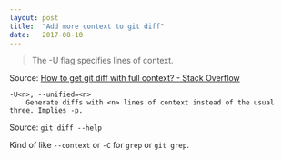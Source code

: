 ```yaml
---
layout: post
title:  "Add more context to git diff"
date:   2017-08-10
---
```


> The -U flag specifies lines of context.

Source: [How to get git diff with full context? - Stack Overflow](https://stackoverflow.com/questions/13627598/how-to-get-git-diff-with-full-context)

```
-U<n>, --unified=<n>
    Generate diffs with <n> lines of context instead of the usual three. Implies -p.
```

Source: `git diff --help`

Kind of like `--context` or `-C` for `grep` or `git grep`.
